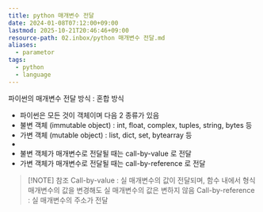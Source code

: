 ```yaml
---
title: python 매개변수 전달
date: 2024-01-08T07:12:00+09:00
lastmod: 2025-10-21T20:46:46+09:00
resource-path: 02.inbox/python 매개변수 전달.md
aliases:
  - parametor
tags:
  - python
  - language
---
```

파이썬의 매개변수 전달 방식 : 혼합 방식
- 파이썬은 모든 것이 객체이며 다음 2 종류가 있음
- 불변 객체 (immutable object) : int, float, complex, tuples, string, bytes 등
- 가변 객체 (mutable object) : list, dict, set, bytearray 등
- 
- 불변 객체가 매개변수로 전달될 때는 call-by-value 로 전달
- 가변 객체가 매개변수로 전달될 때는 call-by-reference 로 전달 

> [!NOTE] 참조
>Call-by-value : 실 매개변수의 값이 전달되며, 함수 내에서 형식 매개변수의 값을 변경해도 실 매개변수의 값은 변하지 않음
>Call-by-reference : 실 매개변수의 주소가 전달

